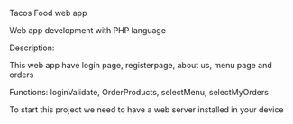 Tacos Food web app 

Web app development with PHP language

Description: 

This web app have login page, registerpage, about us, menu page and orders 

Functions: loginValidate, OrderProducts, selectMenu, selectMyOrders 

To start this project we need to have a web server installed in your device
